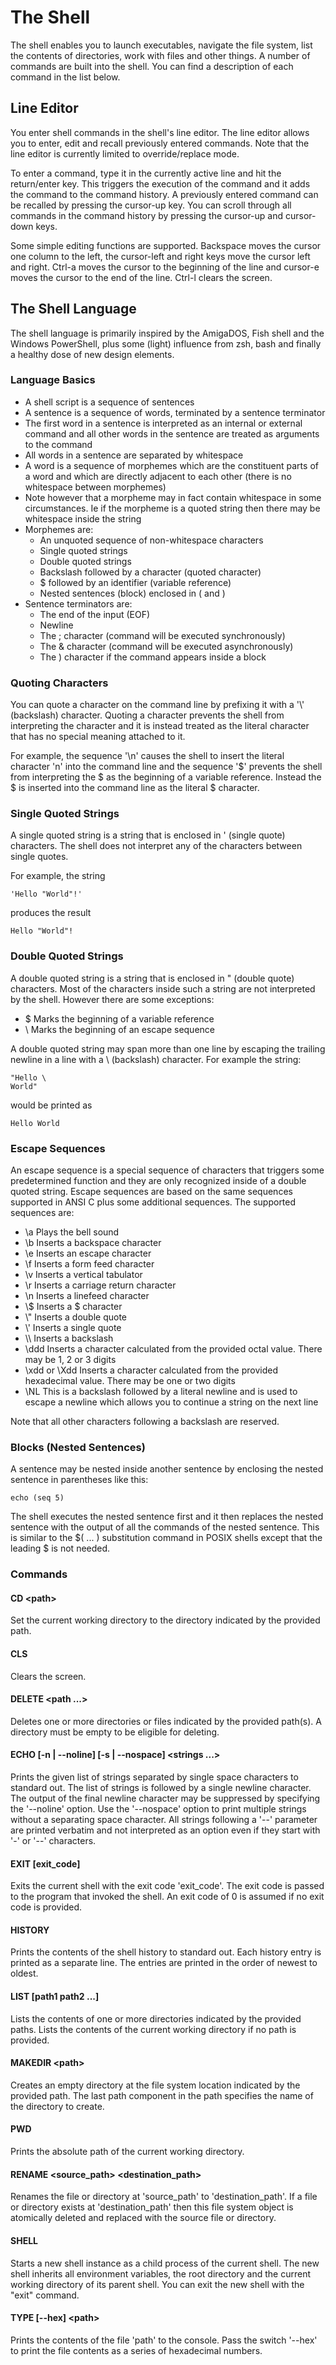 # The Shell

The shell enables you to launch executables, navigate the file system, list the contents of directories, work with files and other things. A number of commands are built into the shell. You can find a description of each command in the list below.

## Line Editor

You enter shell commands in the shell's line editor. The line editor allows you to enter, edit and recall previously entered commands. Note that the line editor is currently limited to override/replace mode.

To enter a command, type it in the currently active line and hit the return/enter key. This triggers the execution of the command and it adds the command to the command history. A previously entered command can be recalled by pressing the cursor-up key. You can scroll through all commands in the command history by pressing the cursor-up and cursor-down keys.

Some simple editing functions are supported. Backspace moves the cursor one column to the left, the cursor-left and right keys move the cursor left and right. Ctrl-a moves the cursor to the beginning of the line and cursor-e moves the cursor to the end of the line. Ctrl-l clears the screen.

## The Shell Language

The shell language is primarily inspired by the AmigaDOS, Fish shell and the Windows PowerShell, plus some
(light) influence from zsh, bash and finally a healthy dose of new
design elements.

### Language Basics

* A shell script is a sequence of sentences
* A sentence is a sequence of words, terminated by a sentence terminator
* The first word in a sentence is interpreted as an internal or external command and all other words in the sentence are treated as arguments to the command
* All words in a sentence are separated by whitespace
* A word is a sequence of morphemes which are the constituent parts of a word and which are directly adjacent to each other (there is no whitespace between morphemes)
* Note however that a morpheme may in fact contain whitespace in some circumstances. Ie if the morpheme is a quoted string then there may be whitespace inside the string
* Morphemes are:
  * An unquoted sequence of non-whitespace characters
  * Single quoted strings
  * Double quoted strings
  * Backslash followed by a character (quoted character)
  * $ followed by an identifier (variable reference)
  * Nested sentences (block) enclosed in ( and )
* Sentence terminators are:
  * The end of the input (EOF)
  * Newline
  * The ; character (command will be executed synchronously)
  * The & character (command will be executed asynchronously)
  * The ) character if the command appears inside a block

### Quoting Characters

You can quote a character on the command line by prefixing it with a '\\' (backslash) character. Quoting a character prevents the shell from interpreting the character and it is instead treated as the literal character that has no special meaning attached to it.

For example, the sequence '\n' causes the shell to insert the literal character 'n' into the command line and the sequence '\$' prevents the shell from interpreting the \$ as the beginning of a variable reference. Instead the \$ is inserted into the command line as the literal \$ character.

### Single Quoted Strings

A single quoted string is a string that is enclosed in ' (single quote) characters. The shell does not interpret any of the characters between single quotes.

For example, the string

```
'Hello "World"!'
```

produces the result

```
Hello "World"!
```

### Double Quoted Strings

A double quoted string is a string that is enclosed in " (double quote) characters. Most of the characters inside such a string are not interpreted by the shell. However there are some exceptions:

* \$ Marks the beginning of a variable reference
* \\ Marks the beginning of an escape sequence

A double quoted string may span more than one line by escaping the trailing newline in a line with a \ (backslash) character. For example the string:

```
"Hello \
World"
```

would be printed as

```
Hello World
```

### Escape Sequences

An escape sequence is a special sequence of characters that triggers some predetermined function and they are only recognized inside of a double quoted string. Escape sequences are based on the same sequences supported in ANSI C plus some additional sequences. The supported sequences are:

* \\a Plays the bell sound
* \\b Inserts a backspace character
* \\e Inserts an escape character
* \\f Inserts a form feed character
* \\v Inserts a vertical tabulator
* \\r Inserts a carriage return character
* \\n Inserts a linefeed character
* \\$ Inserts a \$ character
* \\" Inserts a double quote
* \\' Inserts a single quote
* \\\\ Inserts a backslash
* \\ddd Inserts a character calculated from the provided octal value. There may be 1, 2 or 3 digits
* \\xdd or \\Xdd Inserts a character calculated from the provided hexadecimal value. There may be one or two digits
* \\NL This is a backslash followed by a literal newline and is used to escape a newline which allows you to continue a string on the next line

Note that all other characters following a backslash are reserved.

### Blocks (Nested Sentences)

A sentence may be nested inside another sentence by enclosing the nested sentence in parentheses like this:

```
echo (seq 5)
```

The shell executes the nested sentence first and it then replaces the nested sentence with the output of all the commands of the nested sentence. This is similar to the \$( ... ) substitution command in POSIX shells except that the leading $ is not needed.

### Commands

#### CD \<path>

Set the current working directory to the directory indicated by the provided path.

#### CLS

Clears the screen.

#### DELETE \<path ...>

Deletes one or more directories or files indicated by the provided path(s). A directory must be empty to be eligible for deleting.

#### ECHO [-n | --noline] [-s | --nospace] \<strings ...>

Prints the given list of strings separated by single space characters to standard out. The list of strings is followed by a single newline character. The output of the final newline character may be suppressed by specifying the '--noline' option. Use the '--nospace' option to print multiple strings without a separating space character. All strings following a '--' parameter are printed verbatim and not interpreted as an option even if they start with '-' or '--' characters.

#### EXIT [exit_code]

Exits the current shell with the exit code 'exit_code'. The exit code is passed to the program that invoked the shell. An exit code of 0 is assumed if no exit code is provided.

#### HISTORY

Prints the contents of the shell history to standard out. Each history entry is printed as a separate line. The entries are printed in the order of newest to oldest.

#### LIST [path1 path2 ...]

Lists the contents of one or more directories indicated by the provided paths. Lists the contents of the current working directory if no path is provided.

#### MAKEDIR \<path>

Creates an empty directory at the file system location indicated by the provided path. The last path component in the path specifies the name of the directory to create.

#### PWD

Prints the absolute path of the current working directory.

#### RENAME \<source_path> \<destination_path>

Renames the file or directory at 'source_path' to 'destination_path'. If a file or directory exists at 'destination_path' then this file system object is atomically deleted and replaced with the source file or directory.

#### SHELL

Starts a new shell instance as a child process of the current shell. The new shell inherits all environment variables, the root directory and the current working directory of its parent shell. You can exit the new shell with the "exit" command.

#### TYPE [--hex] \<path>

Prints the contents of the file 'path' to the console. Pass the switch '--hex' to print the file contents as a series of hexadecimal numbers.
